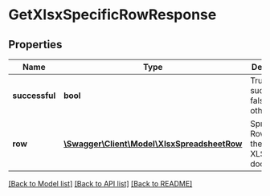 # GetXlsxSpecificRowResponse

## Properties
Name | Type | Description | Notes
------------ | ------------- | ------------- | -------------
**successful** | **bool** | True if successful, false otherwise | [optional] 
**row** | [**\Swagger\Client\Model\XlsxSpreadsheetRow**](XlsxSpreadsheetRow.md) | Spreadsheet Row from the Excel XLSX document | [optional] 

[[Back to Model list]](../README.md#documentation-for-models) [[Back to API list]](../README.md#documentation-for-api-endpoints) [[Back to README]](../README.md)



